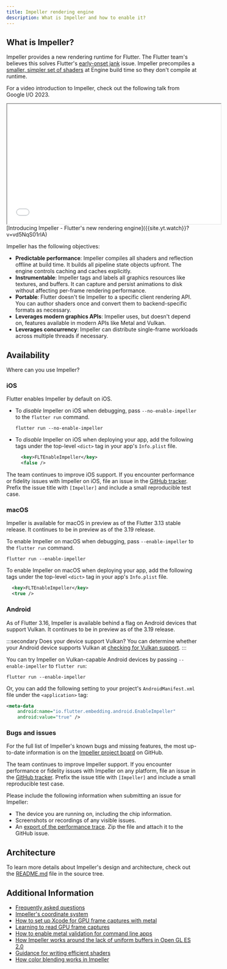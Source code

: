 ```yaml
---
title: Impeller rendering engine
description: What is Impeller and how to enable it?
---
```


## What is Impeller?

Impeller provides a new rendering runtime for Flutter.
The Flutter team's believes this solves Flutter's
[early-onset jank][] issue.
Impeller precompiles a [smaller, simpler set of shaders][]
at Engine build time so they don't compile at runtime.

[early-onset jank]: {{site.repo.flutter}}/projects/188
[smaller, simpler set of shaders]: {{site.repo.flutter}}/issues/77412

For a video introduction to Impeller, check out the following
talk from Google I/O 2023.

<iframe width="560" height="315" src="{{site.yt.embed}}/vd5NqS01rlA" title="YouTube video player - Introducing Impeller - Flutter's new rendering engine" {{site.yt.set}}></iframe>
[Introducing Impeller - Flutter's new rendering engine]({{site.yt.watch}}?v=vd5NqS01rlA)

Impeller has the following objectives:

* **Predictable performance**:
  Impeller compiles all shaders and reflection offline at build time.
  It builds all pipeline state objects upfront.
  The engine controls caching and caches explicitly.
* **Instrumentable**:
  Impeller tags and labels all graphics resources like textures,
  and buffers.
  It can capture and persist animations to disk without affecting
  per-frame rendering performance.
* **Portable**:
  Flutter doesn't tie Impeller to a specific client rendering API.
  You can author shaders once and convert them to backend-specific
  formats as necessary.
* **Leverages modern graphics APIs**:
  Impeller uses, but doesn't depend on, features available in
  modern APIs like Metal and Vulkan.
* **Leverages concurrency**:
  Impeller can distribute single-frame workloads across multiple
  threads if necessary.

## Availability

Where can you use Impeller?

### iOS

Flutter enables Impeller by default on iOS.

* To _disable_ Impeller on iOS when debugging,
  pass `--no-enable-impeller` to the `flutter run` command.

  ```terminal
  flutter run --no-enable-impeller
  ```

* To _disable_ Impeller on iOS when deploying your app,
  add the following tags under the top-level `<dict>` tag in your
  app's `Info.plist` file.

  ```xml
    <key>FLTEnableImpeller</key>
    <false />
  ```

The team continues to improve iOS support.
If you encounter performance or fidelity issues
with Impeller on iOS, file an issue in the [GitHub tracker][file-issue].
Prefix the issue title with `[Impeller]` and
include a small reproducible test case.

[file-issue]: {{site.repo.flutter}}/issues/new/choose

### macOS

Impeller is available for macOS in preview as of
the Flutter 3.13 stable release.
It continues to be in preview as of the 3.19 release.

To enable Impeller on macOS when debugging,
pass `--enable-impeller` to the `flutter run` command.

```terminal
flutter run --enable-impeller
```

To enable Impeller on macOS when deploying your app,
add the following tags under the top-level `<dict>` tag in your
app's `Info.plist` file.

```xml
  <key>FLTEnableImpeller</key>
  <true />
```

### Android

As of Flutter 3.16, Impeller is available behind
a flag on Android devices that support Vulkan.
It continues to be in preview as of the 3.19 release.

:::secondary Does your device support Vulkan?
  You can determine whether your Android device
  supports Vulkan at [checking for Vulkan support][vulkan].
:::

You can try Impeller on Vulkan-capable Android devices
by passing `--enable-impeller` to `flutter run`:

```terminal
flutter run --enable-impeller
```

Or, you can add the following setting to your project's
`AndroidManifest.xml` file under the `<application>` tag:

```xml
<meta-data
    android:name="io.flutter.embedding.android.EnableImpeller"
    android:value="true" />
```

[vulkan]: https://docs.vulkan.org/guide/latest/checking_for_support.html#_android

### Bugs and issues

For the full list of Impeller's known bugs
and missing features,
the most up-to-date information is on the
[Impeller project board][] on GitHub.

The team continues to improve Impeller support.
If you encounter performance or fidelity issues
with Impeller on any platform,
file an issue in the [GitHub tracker][file-issue].
Prefix the issue title with `[Impeller]` and
include a small reproducible test case.

Please include the following information when
submitting an issue for Impeller:

* The device you are running on,
  including the chip information.
* Screenshots or recordings of any visible issues.
* An [export of the performance trace][].
  Zip the file and attach it to the GitHub issue.

[export of the performance trace]:/tools/devtools/performance#import-and-export
[Impeller project board]: {{site.github}}/orgs/flutter/projects/21

## Architecture

To learn more details about Impeller's design and architecture,
check out the [README.md][] file in the source tree.

[README.md]: {{site.repo.engine}}/blob/main/impeller/README.md

## Additional Information

* [Frequently asked questions]({{site.repo.engine}}/blob/main/impeller/docs/faq.md)
* [Impeller's coordinate system]({{site.repo.engine}}/blob/main/impeller/docs/coordinate_system.md)
* [How to set up Xcode for GPU frame captures with metal]({{site.repo.engine}}/blob/main/impeller/docs/xcode_frame_capture.md)
* [Learning to read GPU frame captures]({{site.repo.engine}}/blob/main/impeller/docs/read_frame_captures.md)
* [How to enable metal validation for command line apps]({{site.repo.engine}}/blob/main/impeller/docs/metal_validation.md)
* [How Impeller works around the lack of uniform buffers in Open GL ES 2.0]({{site.repo.engine}}/blob/main/impeller/docs/ubo_gles2.md)
* [Guidance for writing efficient shaders]({{site.repo.engine}}/blob/main/impeller/docs/shader_optimization.md)
* [How color blending works in Impeller]({{site.repo.engine}}/blob/main/impeller/docs/blending.md)
